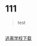 # 111
>test
<br>
<a href="https://goodjobABC.github.io/base.github.io/download/download.html">逃离学校下载</a>
